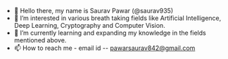 
- 👋 Hello there, my name is  Saurav Pawar (@saurav935)
- 👀 I’m interested in various breath taking fields like Artificial Intelligence, Deep Learning, Cryptography and Computer Vision.
- 🌱 I’m currently learning and expanding my knowledge in the fields mentioned above.
- 📫 How to reach me - email id -- pawarsaurav842@gmail.com

<!---
saurav935/saurav935 is a ✨ special ✨ repository because its `README.md` (this file) appears on your GitHub profile.
You can click the Preview link to take a look at your changes.
--->
